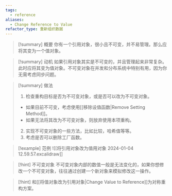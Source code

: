 ```yaml
---
tags:
  - reference
aliases:
  - Change Reference to Value
refactor_type: 重新组织数据
---
```

> [!summary] 概要
> 你有一个引用对象，很小且不可变，并不易管理。那么应将其变为一个值对象。

> [!summary] 动机
> 如果引用对象其实是不可变的，并且管理起来非常复杂。此时应将其变为值对象。不可变对象在并发和分布系统中特别有用，因为你无需考虑同步问题。

> [!summary] 做法
> 1. 检查重构目标是否为不可变对象，或是否可以改为不可变对象。
> 	- 如果目前不可变，考虑使用[[移除设值函数|Remove Setting Method]]。
> 	- 如果无法将其改为不可变对象，则放弃使用本项重构。
> 2. 实现不可变对象的一些方法，比如比较，哈希值等等。
> 3. 考虑是否可以删除工厂函数。

> [!example] 范例
> ![[将引用对象改为值用对象 2024-01-04 12.59.57.excalidraw]]

> [!hint] 不可变对象
> 不可变对象内部的数值一般是无法变化的，如果你想修改一个不可变对象，往往通过创建一个新对象来模拟修改这一操作。

> [!hint]
> 和[[将值对象改为引用对象|Change Value to Reference]]为对称重构方案。
